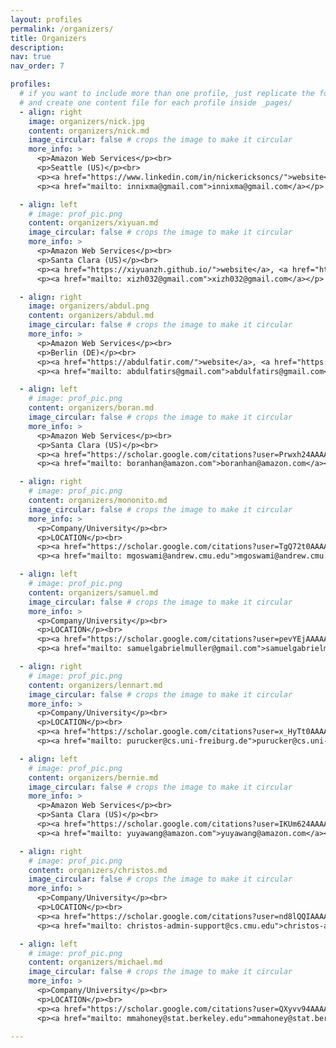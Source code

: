 ```yaml
---
layout: profiles
permalink: /organizers/
title: Organizers 
description: 
nav: true
nav_order: 7

profiles:
  # if you want to include more than one profile, just replicate the following block
  # and create one content file for each profile inside _pages/
  - align: right
    image: organizers/nick.jpg
    content: organizers/nick.md 
    image_circular: false # crops the image to make it circular
    more_info: >
      <p>Amazon Web Services</p><br>
      <p>Seattle (US)</p><br>
      <p><a href="https://www.linkedin.com/in/nickericksoncs/">website</a>, <a href="https://scholar.google.com/citations?user=I0nj-TcAAAAJ&hl=en">google scholar</a> </p>
      <p><a href="mailto: innixma@gmail.com">innixma@gmail.com</a></p>  

  - align: left
    # image: prof_pic.png
    content: organizers/xiyuan.md 
    image_circular: false # crops the image to make it circular
    more_info: >
      <p>Amazon Web Services</p><br>
      <p>Santa Clara (US)</p><br>
      <p><a href="https://xiyuanzh.github.io/">website</a>, <a href="https://scholar.google.com/citations?user=pIEuyR8AAAAJ&hl=en">google scholar</a> </p>
      <p><a href="mailto: xizh032@gmail.com">xizh032@gmail.com</a></p>  

  - align: right
    image: organizers/abdul.png
    content: organizers/abdul.md 
    image_circular: false # crops the image to make it circular
    more_info: >
      <p>Amazon Web Services</p><br>
      <p>Berlin (DE)</p><br>
      <p><a href="https://abdulfatir.com/">website</a>, <a href="https://scholar.google.com/citations?hl=en&user=BZ0EoqIAAAAJ&view_op=list_works&sortby=pubdate">google scholar</a> </p>
      <p><a href="mailto: abdulfatirs@gmail.com">abdulfatirs@gmail.com</a></p>

  - align: left
    # image: prof_pic.png
    content: organizers/boran.md 
    image_circular: false # crops the image to make it circular
    more_info: >
      <p>Amazon Web Services</p><br>
      <p>Santa Clara (US)</p><br>
      <p><a href="https://scholar.google.com/citations?user=Prwxh24AAAAJ&hl=en">google scholar</a> </p>
      <p><a href="mailto: boranhan@amazon.com">boranhan@amazon.com</a></p>  

  - align: right
    # image: prof_pic.png
    content: organizers/mononito.md 
    image_circular: false # crops the image to make it circular
    more_info: >
      <p>Company/University</p><br>
      <p>LOCATION</p><br>
      <p><a href="https://scholar.google.com/citations?user=TgQ72t0AAAAJ&hl=en&oi=ao">google scholar</a> </p>
      <p><a href="mailto: mgoswami@andrew.cmu.edu">mgoswami@andrew.cmu.edu</a></p>  

  - align: left
    # image: prof_pic.png
    content: organizers/samuel.md 
    image_circular: false # crops the image to make it circular
    more_info: >
      <p>Company/University</p><br>
      <p>LOCATION</p><br>
      <p><a href="https://scholar.google.com/citations?user=pevYEjAAAAAJ&hl=en">google scholar</a> </p>
      <p><a href="mailto: samuelgabrielmuller@gmail.com">samuelgabrielmuller@gmail.com</a></p>  

  - align: right
    # image: prof_pic.png
    content: organizers/lennart.md 
    image_circular: false # crops the image to make it circular
    more_info: >
      <p>Company/University</p><br>
      <p>LOCATION</p><br>
      <p><a href="https://scholar.google.com/citations?user=x_HyTt0AAAAJ&hl=en">google scholar</a> </p>
      <p><a href="mailto: purucker@cs.uni-freiburg.de">purucker@cs.uni-freiburg.de</a></p>  

  - align: left
    # image: prof_pic.png
    content: organizers/bernie.md 
    image_circular: false # crops the image to make it circular
    more_info: >
      <p>Amazon Web Services</p><br>
      <p>Santa Clara (US)</p><br>
      <p><a href="https://scholar.google.com/citations?user=IKUm624AAAAJ&hl=en">google scholar</a> </p>
      <p><a href="mailto: yuyawang@amazon.com">yuyawang@amazon.com</a></p>  

  - align: right
    # image: prof_pic.png
    content: organizers/christos.md 
    image_circular: false # crops the image to make it circular
    more_info: >
      <p>Company/University</p><br>
      <p>LOCATION</p><br>
      <p><a href="https://scholar.google.com/citations?user=nd8lQQIAAAAJ&hl=en">google scholar</a> </p>
      <p><a href="mailto: christos-admin-support@cs.cmu.edu">christos-admin-support@cs.cmu.edu</a></p>  

  - align: left
    # image: prof_pic.png
    content: organizers/michael.md 
    image_circular: false # crops the image to make it circular
    more_info: >
      <p>Company/University</p><br>
      <p>LOCATION</p><br>
      <p><a href="https://scholar.google.com/citations?user=QXyvv94AAAAJ&hl=en">google scholar</a> </p>
      <p><a href="mailto: mmahoney@stat.berkeley.edu">mmahoney@stat.berkeley.edu</a></p>  

---
```

